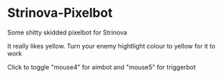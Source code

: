 # Strinova-Pixelbot
Some shitty skidded pixelbot for Strinova

It really likes yellow. Turn your enemy hightlight colour to yellow for it to work

Click to toggle "mouse4" for aimbot and "mouse5" for triggerbot
